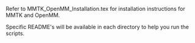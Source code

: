 Refer to MMTK_OpenMM_Installation.tex for installation instructions for MMTK and OpenMM.

Specific README's will be available in each directory to help you run the scripts.
